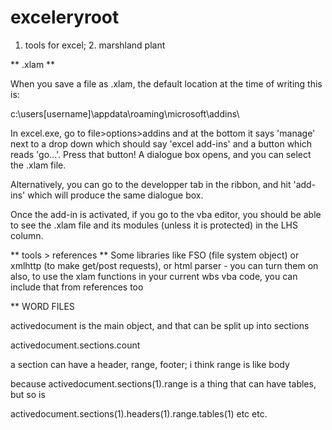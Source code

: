 # exceleryroot
1. tools for excel; 2. marshland plant

** .xlam **

When you save a file as .xlam, the default location at the time of writing this is:

c:\users\[username]\appdata\roaming\microsoft\addins\

In excel.exe, go to file>options>addins and at the bottom it says 'manage' next to a drop down which should say 'excel add-ins' and a button which reads 'go...'. Press that button! A dialogue box opens, and you can select the .xlam file.

Alternatively, you can go to the developper tab in the ribbon, and hit 'add-ins' which will produce the same dialogue box.

Once the add-in is activated, if you go to the vba editor, you should be able to see the .xlam file and its modules (unless it is protected) in the LHS column.

** tools > references **
Some libraries like FSO (file system object) or xmlhttp (to make get/post requests), or html parser - you can turn them on
also, to use the xlam functions in your current wbs vba code, you can include that from references too

** WORD FILES

activedocument is the main object, and that can be split up into sections

activedocument.sections.count

a section can have a header, range, footer; i think range is like body

because activedocument.sections(1).range is a thing that can have tables, but so is

activedocument.sections(1).headers(1).range.tables(1) etc etc.
